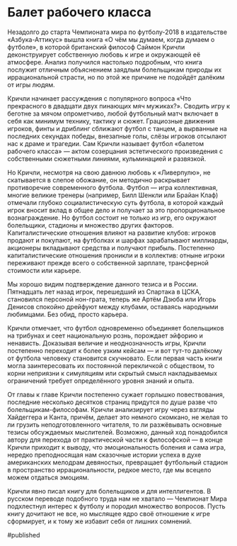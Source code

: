 
# Балет рабочего класса

Незадолго до старта Чемпионата мира по футболу-2018 в издательстве «Азбука-Аттикус» вышла книга «О чём мы думаем, когда думаем о футболе», в которой британский философ Саймон Кричли деконструирует собственную любовь к игре и окружающей её атмосфере. Анализ получился настолько подробным, что книга послужит отличным объяснением заядлым болельщикам природы их иррациональной страсти, но по этой же причине не подойдёт далёким от игры людям.

Кричли начинает рассуждения с популярного вопроса «Что прекрасного в двадцати двух пинающих мяч мужиках?». Сводить игру к беготне за мячом опрометчиво, любой футбольный матч включает в себя как минимум технику, тактику и сюжет. Грациозные движения игроков, финты и дриблинг сближают футбол с танцем, а вырванные на последних секундах победы, внезапные голы, слёзы игроков отсылают нас к драме и трагедии. Сам Кричли называет футбол «балетом рабочего класса» — актом созерцания эстетического произведения с собственными сюжетными линиями, кульминацией и развязкой.

Но Кричли, несмотря на свою давнюю любовь к «Ливерпулю», не скатывается в слепое обожание, он методично раскрывает противоречие современного футбола. Футбол — игра коллективная, многие великие тренеры (например, Билл Шенкли или Брайан Клаф) отмечали глубоко социалистическую суть футбола, в которой каждый игрок вносит вклад в общее дело и получает за это пропорциональное вознаграждение. Но футбол состоит не только из игр, его окружают болельщики, стадионы и множество других факторов. Капиталистические отношения влияют на развитие клубов: игроков продают и покупают, на футболках и шарфах зарабатывают миллиарды, акционеры вкладывают средства и получают прибыль. Постепенно капиталистические отношения проникли и в коллектив: отныне игроки переживают прежде всего о собственной зарплате, трансферной стоимости или карьере.

Мы хорошо видим подтверждение данного тезиса и в России. Пятнадцать лет назад игрок, перешедший из Спартака в ЦСКА, становился персоной нон-грата, теперь же Артём Дзюба или Игорь Денисов спокойно дрейфуют между клубами, оставаясь народными любимцами. Без обид, просто карьера.

Кричли отмечает, что футбол одновременно объединяет болельщиков на трибунах и сеет национальную рознь, порождает эйфорию и ненависть. Доказывая величие и неоднозначность игры, Кричли постепенно переходит к более узким кейсам — и вот тут-то далёкому от футбола человеку становится скучновато. Если первая часть книги могла заинтересовать их постоянной перекличкой с обществом, то корни неприязни к симуляциям или скрытый смысл накладываемых ограничений требует определённого уровня знаний и опыта.

От главы к главе Кричли постепенно сужает горлышко повествования, последние несколько десятков страниц придутся по душе разве что болельщикам-философам. Кричли анализирует игру через взгляды Хайдеггера и Канта, причём, делает это немного скомкано, не желая то ли грузить неподготовленного читателя, то ли разжёвывать основные тезисы обсуждаемых мыслителей. Возможно, данный ход понадобился автору для перехода от практической части к философской — в конце Кричли приходит к выводу, что эмоциональность боления и сама игра, нередко преподносящая нам сказочные истории успеха в духе американских мелодрам девяностых, превращает футбольный стадион в пространство иррациональности, редкое место, где мы всецело можем отдаться эмоциям.

Кричли явно писал книгу для болельщиков и для интеллигентов. В русском переводе подобного труда нам не хватало — Чемпионат Мира подхлестнул интерес к футболу и породил множество вопросов. Пусть книгу дочитают не все, но мыслящее ядро своё отношение к игре сформирует, и к тому же избавит себя от лишних сомнений.

#published